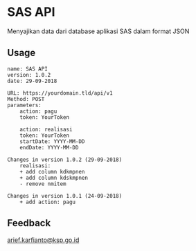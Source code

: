# SAS API
Menyajikan data dari database aplikasi SAS dalam format JSON

## Usage
```
name: SAS API
version: 1.0.2
date: 29-09-2018

URL: https://yourdomain.tld/api/v1
Method: POST
parameters:
    action: pagu
    token: YourToken

    action: realisasi
    token: YourToken
    startDate: YYYY-MM-DD
    endDate: YYYY-MM-DD

Changes in version 1.0.2 (29-09-2018)
    realisasi:
    + add column kdkmpnen
    + add column kdskmpnen
    - remove nmitem

Changes in version 1.0.1 (24-09-2018)
    + add action: pagu
```

## Feedback
arief.karfianto@ksp.go.id

